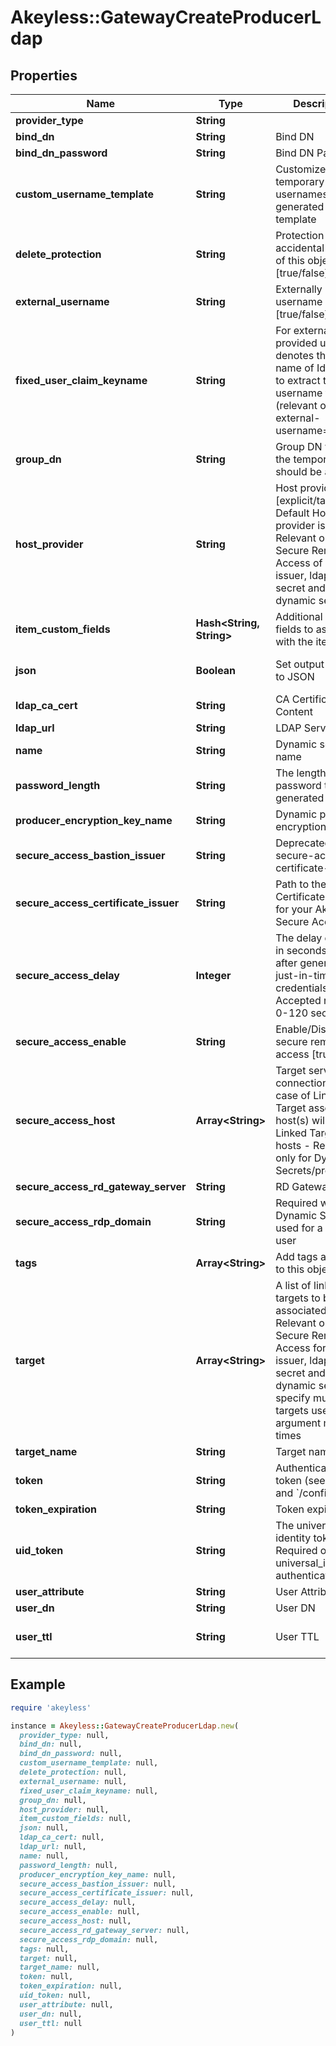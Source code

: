 # Akeyless::GatewayCreateProducerLdap

## Properties

| Name | Type | Description | Notes |
| ---- | ---- | ----------- | ----- |
| **provider_type** | **String** |  | [optional] |
| **bind_dn** | **String** | Bind DN | [optional] |
| **bind_dn_password** | **String** | Bind DN Password | [optional] |
| **custom_username_template** | **String** | Customize how temporary usernames are generated using go template | [optional] |
| **delete_protection** | **String** | Protection from accidental deletion of this object [true/false] | [optional] |
| **external_username** | **String** | Externally provided username [true/false] | [optional][default to &#39;false&#39;] |
| **fixed_user_claim_keyname** | **String** | For externally provided users, denotes the key-name of IdP claim to extract the username from (relevant only for external-username&#x3D;true) | [optional][default to &#39;ext_username&#39;] |
| **group_dn** | **String** | Group DN which the temporary user should be added | [optional] |
| **host_provider** | **String** | Host provider type [explicit/target], Default Host provider is explicit, Relevant only for Secure Remote Access of ssh cert issuer, ldap rotated secret and ldap dynamic secret | [optional] |
| **item_custom_fields** | **Hash&lt;String, String&gt;** | Additional custom fields to associate with the item | [optional] |
| **json** | **Boolean** | Set output format to JSON | [optional][default to false] |
| **ldap_ca_cert** | **String** | CA Certificate File Content | [optional] |
| **ldap_url** | **String** | LDAP Server URL | [optional] |
| **name** | **String** | Dynamic secret name |  |
| **password_length** | **String** | The length of the password to be generated | [optional] |
| **producer_encryption_key_name** | **String** | Dynamic producer encryption key | [optional] |
| **secure_access_bastion_issuer** | **String** | Deprecated. use secure-access-certificate-issuer | [optional] |
| **secure_access_certificate_issuer** | **String** | Path to the SSH Certificate Issuer for your Akeyless Secure Access | [optional] |
| **secure_access_delay** | **Integer** | The delay duration, in seconds, to wait after generating just-in-time credentials. Accepted range: 0-120 seconds | [optional] |
| **secure_access_enable** | **String** | Enable/Disable secure remote access [true/false] | [optional] |
| **secure_access_host** | **Array&lt;String&gt;** | Target servers for connections (In case of Linked Target association, host(s) will inherit Linked Target hosts - Relevant only for Dynamic Secrets/producers) | [optional] |
| **secure_access_rd_gateway_server** | **String** | RD Gateway server | [optional] |
| **secure_access_rdp_domain** | **String** | Required when the Dynamic Secret is used for a domain user | [optional] |
| **tags** | **Array&lt;String&gt;** | Add tags attached to this object | [optional] |
| **target** | **Array&lt;String&gt;** | A list of linked targets to be associated, Relevant only for Secure Remote Access for ssh cert issuer, ldap rotated secret and ldap dynamic secret, To specify multiple targets use argument multiple times | [optional] |
| **target_name** | **String** | Target name | [optional] |
| **token** | **String** | Authentication token (see &#x60;/auth&#x60; and &#x60;/configure&#x60;) | [optional] |
| **token_expiration** | **String** | Token expiration | [optional] |
| **uid_token** | **String** | The universal identity token, Required only for universal_identity authentication | [optional] |
| **user_attribute** | **String** | User Attribute | [optional] |
| **user_dn** | **String** | User DN | [optional] |
| **user_ttl** | **String** | User TTL | [optional][default to &#39;60m&#39;] |

## Example

```ruby
require 'akeyless'

instance = Akeyless::GatewayCreateProducerLdap.new(
  provider_type: null,
  bind_dn: null,
  bind_dn_password: null,
  custom_username_template: null,
  delete_protection: null,
  external_username: null,
  fixed_user_claim_keyname: null,
  group_dn: null,
  host_provider: null,
  item_custom_fields: null,
  json: null,
  ldap_ca_cert: null,
  ldap_url: null,
  name: null,
  password_length: null,
  producer_encryption_key_name: null,
  secure_access_bastion_issuer: null,
  secure_access_certificate_issuer: null,
  secure_access_delay: null,
  secure_access_enable: null,
  secure_access_host: null,
  secure_access_rd_gateway_server: null,
  secure_access_rdp_domain: null,
  tags: null,
  target: null,
  target_name: null,
  token: null,
  token_expiration: null,
  uid_token: null,
  user_attribute: null,
  user_dn: null,
  user_ttl: null
)
```

